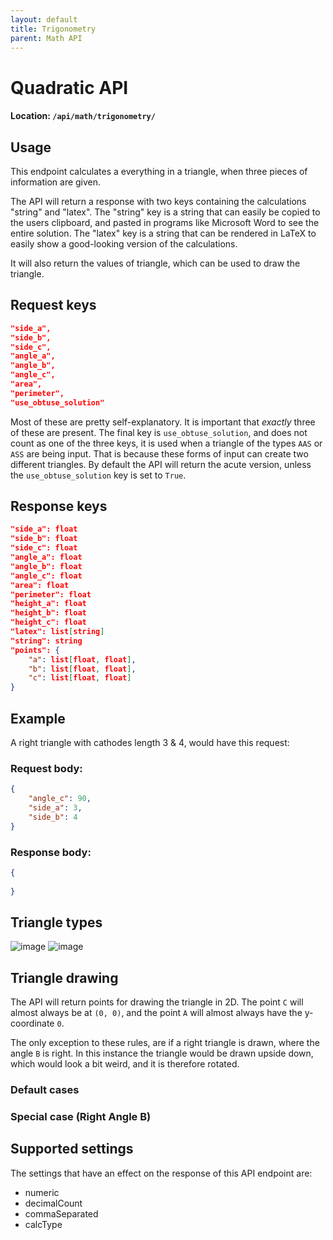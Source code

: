```yaml
---
layout: default
title: Trigonometry
parent: Math API
---
```


# Quadratic API
#### Location: `/api/math/trigonometry/`

## Usage
This endpoint calculates a everything in a triangle, when three pieces of information are given.

The API will return a response with two keys containing the calculations "string" and "latex".
The "string" key is a string that can easily be copied to the users clipboard, and pasted in programs like Microsoft Word to see the entire solution.
The "latex" key is a string that can be rendered in LaTeX to easily show a good-looking version of the calculations.

It will also return the values of triangle, which can be used to draw the triangle.


## Request keys

```json
"side_a",
"side_b",
"side_c",
"angle_a",
"angle_b",
"angle_c",
"area",
"perimeter",
"use_obtuse_solution"
```

Most of these are pretty self-explanatory. It is important that _exactly_ three of these are present.
The final key is `use_obtuse_solution`, and does not count as one of the three keys, it is used when a triangle of the types `AAS` or `ASS` are being input.
That is because these forms of input can create two different triangles.
By default the API will return the acute version, unless the `use_obtuse_solution` key is set to `True`.

## Response keys
```json
"side_a": float
"side_b": float
"side_c": float
"angle_a": float
"angle_b": float
"angle_c": float
"area": float
"perimeter": float
"height_a": float
"height_b": float
"height_c": float
"latex": list[string]
"string": string
"points": {
    "a": list[float, float],
    "b": list[float, float],
    "c": list[float, float]
}
```


## Example
A right triangle with cathodes length 3 & 4, would have this request:


### Request body:

```json
{
    "angle_c": 90,
    "side_a": 3,
    "side_b": 4
}
```

### Response body:

```json
{
    
}
```

## Triangle types

![image](https://github.com/Zymat-dk/ZymatDocs/assets/32793938/59daf874-dbf8-40f9-bb58-310c564e1749)
![image](https://github.com/Zymat-dk/ZymatDocs/assets/32793938/7cb2ca3f-e969-4eb6-bb85-183f1ffab37f)


## Triangle drawing
The API will return points for drawing the triangle in 2D.
The point `C` will almost always be at `(0, 0)`, and the point `A` will almost always have the y-coordinate `0`.

The only exception to these rules, are if a right triangle is drawn, where the angle `B` is right.
In this instance the triangle would be drawn upside down, which would look a bit weird, and it is therefore rotated.

### Default cases


### Special case (Right Angle B)


## Supported settings
The settings that have an effect on the response of this API endpoint are:
* numeric
* decimalCount
* commaSeparated
* calcType

